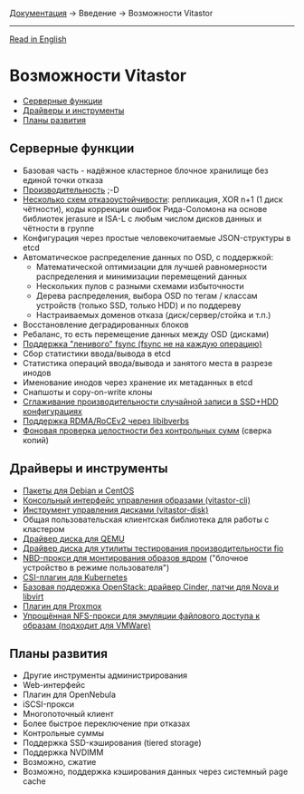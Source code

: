 [Документация](../../README-ru.md#документация) → Введение → Возможности Vitastor

-----

[Read in English](features.en.md)

# Возможности Vitastor

- [Серверные функции](#серверные-функции)
- [Драйверы и инструменты](#драйверы-и-инструменты)
- [Планы развития](#планы-развития)

## Серверные функции

- Базовая часть - надёжное кластерное блочное хранилище без единой точки отказа
- [Производительность](../comparison1.ru.md) ;-D
- [Несколько схем отказоустойчивости](../config/pool.ru.md#scheme): репликация, XOR n+1 (1 диск чётности), коды коррекции ошибок
  Рида-Соломона на основе библиотек jerasure и ISA-L с любым числом дисков данных и чётности в группе
- Конфигурация через простые человекочитаемые JSON-структуры в etcd
- Автоматическое распределение данных по OSD, с поддержкой:
  - Математической оптимизации для лучшей равномерности распределения и минимизации перемещений данных
  - Нескольких пулов с разными схемами избыточности
  - Дерева распределения, выбора OSD по тегам / классам устройств (только SSD, только HDD) и по поддереву
  - Настраиваемых доменов отказа (диск/сервер/стойка и т.п.)
- Восстановление деградированных блоков
- Ребаланс, то есть перемещение данных между OSD (дисками)
- [Поддержка "ленивого" fsync (fsync не на каждую операцию)](../config/layout-cluster.ru.md#immediate_commit)
- Сбор статистики ввода/вывода в etcd
- Статистика операций ввода/вывода и занятого места в разрезе инодов
- Именование инодов через хранение их метаданных в etcd
- Снапшоты и copy-on-write клоны
- [Сглаживание производительности случайной записи в SSD+HDD конфигурациях](../config/osd.ru.md#throttle_small_writes)
- [Поддержка RDMA/RoCEv2 через libibverbs](../config/network.ru.md#rdma_device)
- [Фоновая проверка целостности без контрольных сумм](../config/osd.ru.md#auto_scrub) (сверка копий)

## Драйверы и инструменты

- [Пакеты для Debian и CentOS](../installation/packages.ru.md)
- [Консольный интерфейс управления образами (vitastor-cli)](../usage/cli.ru.md)
- [Инструмент управления дисками (vitastor-disk)](docs/usage/disk.ru.md)
- Общая пользовательская клиентская библиотека для работы с кластером
- [Драйвер диска для QEMU](../usage/qemu.ru.md)
- [Драйвер диска для утилиты тестирования производительности fio](../usage/fio.ru.md)
- [NBD-прокси для монтирования образов ядром](../usage/nbd.ru.md) ("блочное устройство в режиме пользователя")
- [CSI-плагин для Kubernetes](../installation/kubernetes.ru.md)
- [Базовая поддержка OpenStack: драйвер Cinder, патчи для Nova и libvirt](../installation/openstack.ru.md)
- [Плагин для Proxmox](../installation/proxmox.ru.md)
- [Упрощённая NFS-прокси для эмуляции файлового доступа к образам (подходит для VMWare)](../usage/nfs.ru.md)

## Планы развития

- Другие инструменты администрирования
- Web-интерфейс
- Плагин для OpenNebula
- iSCSI-прокси
- Многопоточный клиент
- Более быстрое переключение при отказах
- Контрольные суммы
- Поддержка SSD-кэширования (tiered storage)
- Поддержка NVDIMM
- Возможно, сжатие
- Возможно, поддержка кэширования данных через системный page cache
